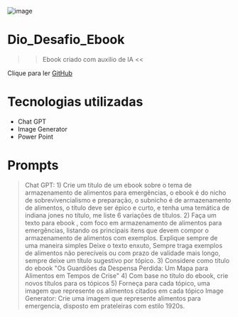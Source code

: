 ![image](https://github.com/user-attachments/assets/b62b24ee-1c43-4a5f-abc2-dcb30c6946df)

# Dio_Desafio_Ebook

>>  Ebook criado com auxilio de IA <<

Clique para ler
[GitHub]([https://github.com](https://github.com/reinaldocantidio/Dio_Desafio_Ebook/blob/main/ebook_Alimentos_para_sobrevivencia.pdf))



# Tecnologias utilizadas
- Chat GPT
- Image Generator
- Power Point
  
# Prompts
> Chat GPT: 1) Crie um título de um ebook sobre o tema de armazenamento de alimentos para emergências, o ebook é do nicho de sobrevivencialismo e preparação, o subnicho é de armazenamento de alimentos, o título deve ser épico e curto, e tenha uma temática de indiana jones no título, me liste 6 variações de títulos.
            2) Faça um texto para ebook , com foco em armazenamento de alimentos para emergências, listando os principais itens que devem compor o armazenamento de alimentos com exemplos. Explique sempre de uma maneira simples Deixe o texto enxuto, Sempre traga exemplos de alimentos não perecíveis ou com prazo de validade mais longo, sempre deixe um título sugestivo por tópico.
            3) Considere como título do ebook "Os Guardiões da Despensa Perdida: Um Mapa para Alimentos em Tempos de Crise"
            4) Com base no título do ebook, crie novos títulos para os tópicos
            5) Forneça para cada tópico, uma imagem que represente os alimentos citados em cada tópico
> Image Generator: Crie uma imagem que represente alimentos para emergencia, disposto em prateleiras com estilo 1920s.




